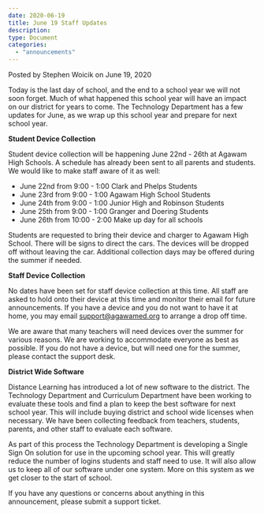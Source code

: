 ```yaml
---
date: 2020-06-19
title: June 19 Staff Updates
description:
type: Document
categories:
  - "announcements"
---
```

Posted by Stephen Woicik on June 19, 2020

Today is the last day of school, and the end to a school year we will not soon forget. Much of what happened this school year will have an impact on our district for years to come. The Technology Department has a few updates for June, as we wrap up this school year and prepare for next school year. 

**Student Device Collection**

Student device collection will be happening June 22nd - 26th at Agawam High Schools. A schedule has already been sent to all parents and students. We would like to make staff aware of it as well: 

- June 22nd from 9:00 - 1:00 Clark and Phelps Students
- June 23rd from 9:00 - 1:00 Agawam High School Students
- June 24th from 9:00 - 1:00 Junior High and Robinson Students
- June 25th from 9:00 - 1:00 Granger and Doering Students
- June 26th from 10:00 - 2:00 Make up day for all schools 

Students are requested to bring their device and charger to Agawam High School. There will be signs to direct the cars. The devices will be dropped off without leaving the car. Additional collection days may be offered during the summer if needed. 

**Staff Device Collection**

No dates have been set for staff device collection at this time. All staff are asked to hold onto their device at this time and monitor their email for future announcements. If you have a device and you do not want to have it at home, you may email support@agawamed.org to arrange a drop off time. 

We are aware that many teachers will need devices over the summer for various reasons. We are working to accommodate everyone as best as possible. If you do not have a device, but will need one for the summer, please contact the support desk. 

**District Wide Software**

Distance Learning has introduced a lot of new software to the district. The Technology Department and Curriculum Department have been working to evaluate these tools and find a plan to keep the best software for next school year. This will include buying district and school wide licenses when necessary. We have been collecting feedback from teachers, students, parents, and other staff to evaluate each software. 

As part of this process the Technology Department is developing a Single Sign On solution for use in the upcoming school year. This will greatly reduce the number of logins students and staff need to use. It will also allow us to keep all of our software under one system. More on this system as we get closer to the start of school. 

If you have any questions or concerns about anything in this announcement, please submit a support ticket.
